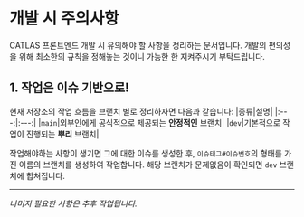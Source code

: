 # 개발 시 주의사항
CATLAS 프론트엔드 개발 시 유의해야 할 사항을 정리하는 문서입니다. 개발의 편의성을 위해 최소한의 규칙을 정해놓는 것이니 가능한 한 지켜주시기 부탁드립니다.

## 1. 작업은 이슈 기반으로!
현재 저장소의 작업 흐름을 브랜치 별로 정리하자면 다음과 같습니다:
|종류|설명|
|:---:|:---:|
|`main`|외부인에게 공식적으로 제공되는 **안정적인** 브랜치|
|`dev`|기본적으로 작업이 진행되는 **뿌리** 브랜치|

작업해야하는 사항이 생기면 그에 대한 이슈를 생성한 후, `이슈태그#이슈번호`의 형태를 가진 이름의 브랜치를 생성하여 작업합니다. 해당 브랜치가 문제없음이 확인되면 `dev` 브랜치에 합쳐집니다.

---

*나머지 필요한 사항은 추후 작업됩니다.*